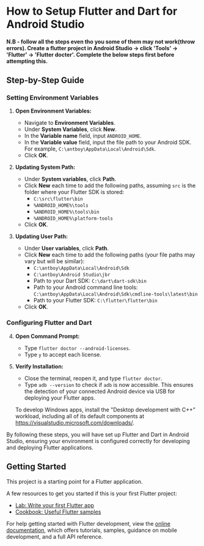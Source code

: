 # How to Setup Flutter and Dart for Android Studio

#### N.B - follow all the steps even tho you some of them may not work(throw errors). Create a flutter project in Android Studio -> click 'Tools' -> 'Flutter' -> 'Flutter docter'. Complete the below steps first before attempting this.

## Step-by-Step Guide

### Setting Environment Variables

1. **Open Environment Variables:**
    - Navigate to **Environment Variables**.
    - Under **System Variables**, click **New**.
    - In the **Variable name** field, input `ANDROID_HOME`.
    - In the **Variable value** field, input the file path to your Android SDK. For example, `C:\antboy\AppData\Local\Android\Sdk`.
    - Click **OK**.

2. **Updating System Path:**
    - Under **System variables**, click **Path**.
    - Click **New** each time to add the following paths, assuming `src` is the folder where your Flutter SDK is stored:
        - `C:\src\flutter\bin`
        - `%ANDROID_HOME%\tools`
        - `%ANDROID_HOME%\tools\bin`
        - `%ANDROID_HOME%\platform-tools`
    - Click **OK**.

3. **Updating User Path:**
    - Under **User variables**, click **Path**.
    - Click **New** each time to add the following paths (your file paths may vary but will be similar):
        - `C:\antboy\AppData\Local\Android\Sdk`
        - `C:\antboy\Android Studio\jbr`
        - Path to your Dart SDK: `C:\dart\dart-sdk\bin`
        - Path to your Android command line tools: `C:\antboy\AppData\Local\Android\Sdk\cmdline-tools\latest\bin`
        - Path to your Flutter SDK: `C:\flutter\flutter\bin`
    - Click **OK**.

### Configuring Flutter and Dart

4. **Open Command Prompt:**
    - Type `flutter doctor --android-licenses`.
    - Type `y` to accept each license.

5. **Verify Installation:**
    - Close the terminal, reopen it, and type `flutter doctor`.
    - Type `adb --version` to check if `adb` is now accessible. This ensures the detection of your connected Android device via USB for deploying your Flutter apps.


    To develop Windows apps, install the "Desktop development with C++" workload, including all of its default components at https://visualstudio.microsoft.com/downloads/.

By following these steps, you will have set up Flutter and Dart in Android Studio, ensuring your environment is configured correctly for developing and deploying Flutter applications.


## Getting Started

This project is a starting point for a Flutter application.

A few resources to get you started if this is your first Flutter project:

- [Lab: Write your first Flutter app](https://docs.flutter.dev/get-started/codelab)
- [Cookbook: Useful Flutter samples](https://docs.flutter.dev/cookbook)

For help getting started with Flutter development, view the
[online documentation](https://docs.flutter.dev/), which offers tutorials,
samples, guidance on mobile development, and a full API reference.